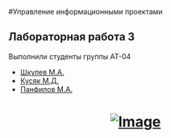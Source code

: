 #Управление информационными проектами
## Лабораторная работа 3 
Выполнили студенты группы АТ-04
* [Шкулев М.А.](vk.com/id1)
* [Кусяк М.Д.](vk.com/dizes1337)
* [Панфилов М.А.](vk.com/id1)

<a href="https://flutter.dev/">
  <h1 align="center">
    <picture>
      <source media="(prefers-color-scheme: dark)" srcset="https://i.imgur.com/ib9ilwq.jpg">
      <img alt="Image" src="https://i.imgur.com/ib9ilwq.jpg">
    </picture>
  </h1>
</a>

## 
